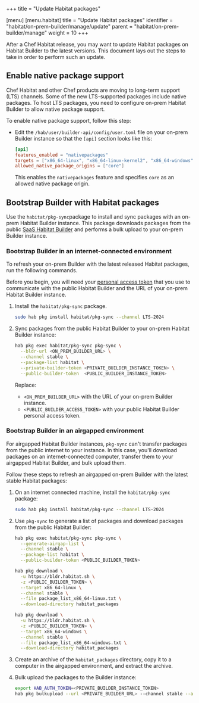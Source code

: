 +++
title = "Update Habitat packages"

[menu]
  [menu.habitat]
    title = "Update Habitat packages"
    identifier = "habitat/on-prem-builder/manage/update"
    parent = "habitat/on-prem-builder/manage"
    weight = 10
+++

After a Chef Habitat release, you may want to update Habitat packages on Habitat Builder to the latest versions.
This document lays out the steps to take in order to perform such an update.

## Enable native package support

Chef Habitat and other Chef products are moving to long-term support (LTS) channels.
Some of the new LTS-supported packages include native packages.
To host LTS packages, you need to configure on-prem Habitat Builder to allow native package support.

To enable native package support, follow this step:

- Edit the `/hab/user/builder-api/config/user.toml` file on your on-prem Builder instance so that the `[api]` section looks like this:

  ```toml
  [api]
  features_enabled = "nativepackages"
  targets = ["x86_64-linux", "x86_64-linux-kernel2", "x86_64-windows"]
  allowed_native_package_origins = ["core"]
  ```

  This enables the `nativepackages` feature and specifies `core` as an allowed native package origin.

## Bootstrap Builder with Habitat packages

Use the `habitat/pkg-sync`package to install and sync packages with an on-prem Habitat Builder instance.
This package downloads packages from the public [SaaS Habitat Builder](https://bldr.habitat.sh) and performs a bulk upload to your on-prem Builder instance.

### Bootstrap Builder in an internet-connected environment

To refresh your on-prem Builder with the latest released Habitat packages, run the following commands.

Before you begin, you will need your [personal access token](https://bldr.habitat.sh/#/profile) that you use to communicate with the public Habitat Builder and the URL of your on-prem Habitat Builder instance.

1. Install the `habitat/pkg-sync` package.

    ```bash
    sudo hab pkg install habitat/pkg-sync --channel LTS-2024
    ```

1. Sync packages from the public Habitat Builder to your on-prem Habitat Builder instance:

    ```bash
    hab pkg exec habitat/pkg-sync pkg-sync \
      --bldr-url <ON_PREM_BUILDER_URL> \
      --channel stable \
      --package-list habitat \
      --private-builder-token <PRIVATE_BUILDER_INSTANCE_TOKEN> \
      --public-builder-token  <PUBLIC_BUILDER_INSTANCE_TOKEN>
    ```

    Replace:

    - `<ON_PREM_BUILDER_URL>` with the URL of your on-prem Builder instance.
    - `<PUBLIC_BUILDER_ACCESS_TOKEN>` with your public Habitat Builder personal access token.

### Bootstrap Builder in an airgapped environment

For airgapped Habitat Builder instances, `pkg-sync` can't transfer packages from the public internet to your instance. In this case, you'll download packages on an internet-connected computer, transfer them to your airgapped Habitat Builder, and bulk upload them.

Follow these steps to refresh an airgapped on-prem Builder with the latest stable Habitat packages:

1. On an internet connected machine, install the `habitat/pkg-sync` package:

    ```sh
    sudo hab pkg install habitat/pkg-sync --channel LTS-2024
    ```

1. Use `pkg-sync` to generate a list of packages and download packages from the public Habitat Builder:

    ```bash
    hab pkg exec habitat/pkg-sync pkg-sync \
      --generate-airgap-list \
      --channel stable \
      --package-list habitat \
      --public-builder-token <PUBLIC_BUILDER_TOKEN>

    hab pkg download \
      -u https://bldr.habitat.sh \
      -z <PUBLIC_BUILDER_TOKEN> \
      --target x86_64-linux \
      --channel stable \
      --file package_list_x86_64-linux.txt \
      --download-directory habitat_packages

    hab pkg download \
      -u https://bldr.habitat.sh \
      -z <PUBLIC_BUILDER_TOKEN> \
      --target x86_64-windows \
      --channel stable \
      --file package_list_x86_64-windows.txt \
      --download-directory habitat_packages
    ```

1. Create an archive of the `habitat_packages` directory, copy it to a computer in the airgapped environment, and extract the archive.

1. Bulk upload the packages to the Builder instance:

    ```bash
    export HAB_AUTH_TOKEN=<PRIVATE_BUILDER_INSTANCE_TOKEN>
    hab pkg bulkupload --url <PRIVATE_BUILDER_URL> --channel stable --auto-create-origins habitat_packages/
    ```

